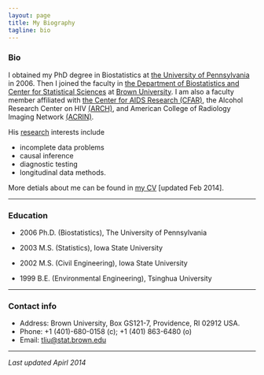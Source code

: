 ```yaml
---
layout: page
title: My Biography 
tagline: bio
---
```


### Bio

I obtained my PhD degree in Biostatistics at [the University of Pennsylvania](http://www.upenn.edu) in 2006. Then I joined the faculty in [the Department of Biostatistics and Center for Statistical Sciences](http://stat.brown.edu) at [Brown University](http://brown.edu). I am also a faculty member affiliated with [the Center for AIDS Research (CFAR)](http://lifespan.org), the Alcohol Research Center on HIV [(ARCH)](http://www.brown.edu/academics/medical/alcohol-research-center-on-hiv/), and American College of Radiology Imaging Network [(ACRIN)](http://acrin.org). 

His [research](http://taotliu.github.io/my_research) interests include 

- incomplete data problems
- causal inference
- diagnostic testing
- longitudinal data methods.

More detials about me can be found in [my CV](assets/CV_tliu.pdf) [updated Feb 2014]. 

--- 

### Education 


- 2006 Ph.D. (Biostatistics), The University of Pennsylvania

- 2003 M.S. (Statistics), Iowa State University

- 2002 M.S. (Civil Engineering), Iowa State University

- 1999 B.E. (Environmental Engineering), Tsinghua University
		    	   

--- 

### Contact info

- Address: Brown University, Box GS121-7, Providence, RI 02912 USA. 
- Phone: +1 (401)-680-0158 (c); +1 (401) 863-6480 (o)
- Email: tliu@stat.brown.edu


--- 
*Last updated Apirl 2014*